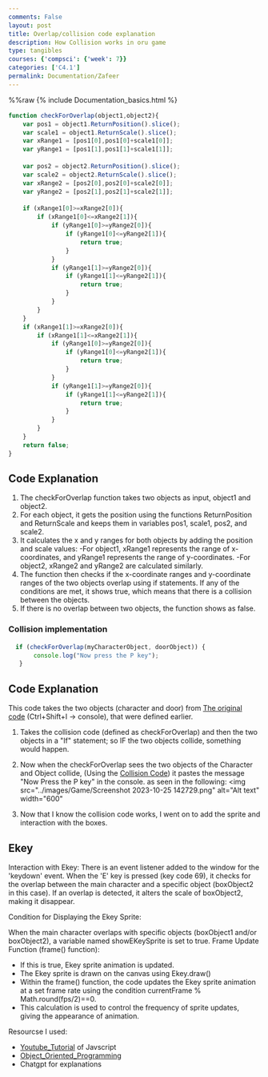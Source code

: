 ```yaml
---
comments: False
layout: post
title: Overlap/collision code explanation
description: How Collision works in oru game
type: tangibles
courses: {'compsci': {'week': 7}}
categories: ['C4.1']
permalink: Documentation/Zafeer
---
```

%%raw
{% include Documentation_basics.html %}

```javascript
function checkForOverlap(object1,object2){
    var pos1 = object1.ReturnPosition().slice();
    var scale1 = object1.ReturnScale().slice();   
    var xRange1 = [pos1[0],pos1[0]+scale1[0]];
    var yRange1 = [pos1[1],pos1[1]+scale1[1]];
​
    var pos2 = object2.ReturnPosition().slice();
    var scale2 = object2.ReturnScale().slice();   
    var xRange2 = [pos2[0],pos2[0]+scale2[0]];
    var yRange2 = [pos2[1],pos2[1]+scale2[1]];
    
    if (xRange1[0]>=xRange2[0]){
        if (xRange1[0]<=xRange2[1]){
            if (yRange1[0]>=yRange2[0]){
                if (yRange1[0]<=yRange2[1]){
                    return true;
                }
            }
            if (yRange1[1]>=yRange2[0]){
                if (yRange1[1]<=yRange2[1]){
                    return true;
                }
            }
        }
    }
    if (xRange1[1]>=xRange2[0]){
        if (xRange1[1]<=xRange2[1]){
            if (yRange1[0]>=yRange2[0]){
                if (yRange1[0]<=yRange2[1]){
                    return true;
                }
            }
            if (yRange1[1]>=yRange2[0]){
                if (yRange1[1]<=yRange2[1]){
                    return true;
                }
            }
        }
    }
    return false;
}
```



## Code Explanation
1. The checkForOverlap function takes two objects as input, object1 and object2.
2. For each object, it gets the position using the functions ReturnPosition and ReturnScale and keeps them in variables pos1, scale1, pos2, and scale2.
3. It calculates the x and y ranges for both objects by adding the position and scale values:
-For object1, xRange1 represents the range of x-coordinates, and yRange1 represents the range of y-coordinates.
-For object2, xRange2 and yRange2 are calculated similarly.
4. The function then checks if the x-coordinate ranges and y-coordinate ranges of the two objects overlap using if statements. If any of the conditions are met, it shows true, which means that there is a collision between the objects.
 5. If there is no overlap between two objects, the function shows as false.  

### Collision implementation
 ```Javascript
   if (checkForOverlap(myCharacterObject, doorObject)) {
        console.log("Now press the P key");
    }
```

## Code Explanation
This code takes the two objects (character and door) from [The original code](http://127.0.0.1:4200/Group//c4.1/2023/10/19/Gametest2.html) (Ctrl+Shift+I -> console), that were defined earlier.

1. Takes the collision code (defined as checkForOverlap) and then the two objects in a "If" statement; so IF the two objects collide, something would happen.
2. Now when the checkForOverlap sees the two objects of the Character and Object collide, (Using the [Collision Code](http://127.0.0.1:4200/Group//c4.1/2023/10/19/OverLap1.html)) it pastes the message "Now Press the P key" in the console. as seen in the following:
<img src="../images/Game/Screenshot 2023-10-25 142729.png" alt="Alt text" width="600"

3. Now that I know the collision code works, I went on to add the sprite and interaction with the boxes.

## Ekey

Interaction with Ekey:
There is an event listener added to the window for the 'keydown' event. When the 'E' key is pressed (key code 69), it checks for the overlap between the main character and a specific object (boxObject2 in this case). If an overlap is detected, it alters the scale of boxObject2, making it disappear.

Condition for Displaying the Ekey Sprite:

When the main character overlaps with specific objects (boxObject1 and/or boxObject2), a variable named showEKeySprite is set to true.
Frame Update Function (frame() function):
- If this is true, Ekey sprite animation is updated. 
- The Ekey sprite is drawn on the canvas using Ekey.draw()
- Within the frame() function, the code updates the Ekey sprite animation at a set frame rate using the condition currentFrame % Math.round(fps/2)==0. 
- This calculation is used to control the frequency of sprite updates, giving the appearance of animation.







Resourcse I used: 
- [Youtube_Tutorial](https://www.youtube.com/watch?v=SBmSRK3feww) of Javscript
- [Object_Oriented_Programming](https://www.youtube.com/watch?v=SBmSRK3feww)
- Chatgpt for explanations 




